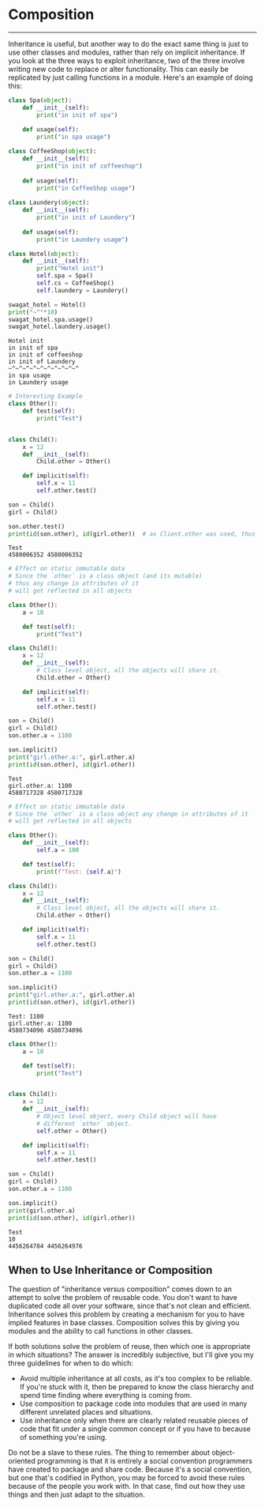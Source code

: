 
# Composition
-----
Inheritance is useful, but another way to do the exact same thing is just to use other classes and modules, rather than rely on implicit inheritance. If you look at the three ways to exploit inheritance, two of the three involve writing new code to replace or alter functionality. This can easily be replicated by just calling functions in a module. Here's an example of doing this:


```python
class Spa(object):
    def __init__(self):
        print("in init of spa")
        
    def usage(self):
        print("in spa usage")

class CoffeeShop(object):
    def __init__(self):
        print("in init of coffeeshop")
        
    def usage(self):
        print("in CoffeeShop usage")
        
class Laundery(object):
    def __init__(self):
        print("in init of Laundery")
    
    def usage(self):
        print("in Laundery usage")

class Hotel(object):
    def __init__(self):
        print("Hotel init")
        self.spa = Spa()
        self.cs = CoffeeShop()
        self.laundery = Laundery()
```


```python
swagat_hotel = Hotel()
print("~^"*10)
swagat_hotel.spa.usage()
swagat_hotel.laundery.usage()
```

    Hotel init
    in init of spa
    in init of coffeeshop
    in init of Laundery
    ~^~^~^~^~^~^~^~^~^~^
    in spa usage
    in Laundery usage



```python
# Interesting Example
class Other():        
    def test(self):
        print("Test")


class Child():
    x = 12
    def __init__(self):
        Child.other = Other()

    def implicit(self):
        self.x = 11
        self.other.test()

son = Child()
girl = Child()

son.other.test()
print(id(son.other), id(girl.other))  # as Client.other was used, thus it is a class level variable.
```

    Test
    4580006352 4580006352



```python
# Effect on static immutable data
# Since the `other` is a class object (and its mutable) 
# thus any change in attributes of it 
# will get reflected in all objects

class Other():
    a = 10

    def test(self):
        print("Test")

class Child():
    x = 12
    def __init__(self):
        # Class level object, all the objects will share it.
        Child.other = Other()

    def implicit(self):
        self.x = 11
        self.other.test()

son = Child()
girl = Child()
son.other.a = 1100

son.implicit()
print("girl.other.a:", girl.other.a)
print(id(son.other), id(girl.other))
```

    Test
    girl.other.a: 1100
    4580717328 4580717328



```python
# Effect on static immutable data
# Since the `other` is a class object any change in attributes of it 
# will get reflected in all objects

class Other():
    def __init__(self):
        self.a = 100

    def test(self):
        print(f"Test: {self.a}")

class Child():
    x = 12
    def __init__(self):
        # Class level object, all the objects will share it.
        Child.other = Other()

    def implicit(self):
        self.x = 11
        self.other.test()

son = Child()
girl = Child()
son.other.a = 1100

son.implicit()
print("girl.other.a:", girl.other.a)
print(id(son.other), id(girl.other))
```

    Test: 1100
    girl.other.a: 1100
    4580734096 4580734096



```python
class Other():
    a = 10

    def test(self):
        print("Test")


class Child():
    x = 12
    def __init__(self):
        # Object level object, every Child object will have 
        # different `other` object.
        self.other = Other()

    def implicit(self):
        self.x = 11
        self.other.test()

son = Child()
girl = Child()
son.other.a = 1100

son.implicit()
print(girl.other.a)
print(id(son.other), id(girl.other))
```

    Test
    10
    4456264784 4456264976


## When to Use Inheritance or Composition

The question of "inheritance versus composition" comes down to an attempt to solve the problem of reusable code. You don't want to have duplicated code all over your software, since that's not clean and efficient. Inheritance solves this problem by creating a mechanism for you to have implied features in base classes. Composition solves this by giving you modules and the ability to call functions in other classes.

If both solutions solve the problem of reuse, then which one is appropriate in which situations? The answer is incredibly subjective, but I'll give you my three guidelines for when to do which:

* Avoid multiple inheritance at all costs, as it's too complex to be reliable. If you're stuck with it, then be prepared to know the class hierarchy and spend time finding where everything is coming from.
* Use composition to package code into modules that are used in many different unrelated places and situations.
* Use inheritance only when there are clearly related reusable pieces of code that fit under a single common concept or if you have to because of something you're using.

Do not be a slave to these rules. The thing to remember about object-oriented programming is that it is entirely a social convention programmers have created to package and share code. Because it's a social convention, but one that's codified in Python, you may be forced to avoid these rules because of the people you work with. In that case, find out how they use things and then just adapt to the situation.
